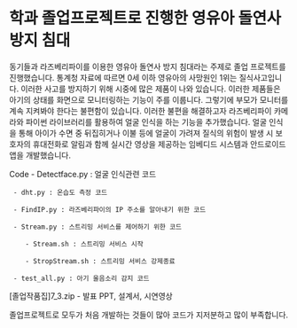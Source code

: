 # 학과 졸업프로젝트로 진행한 영유아 돌연사 방지 침대

동기들과 라즈베리파이를 이용한 영유아 돌연사 방지 침대라는 주제로 졸업 프로젝트를 진행했습니다. 통계청 자료에 따르면 0세 이하 영유아의 사망원인 1위는 질식사고입니다. 이러한 사고를 방지하기 위해 시중에 많은 제품이 나와 있습니다. 이러한 제품들은 아기의 상태를 화면으로 모니터링하는 기능이 주를 이룹니다. 그렇기에 부모가 모니터를 계속 지켜봐야 한다는 불편함이 있습니다. 이러한 불편을 해결하고자 라즈베리파이 카메라와 파이썬 라이브러리를 활용하여 얼굴 인식을 하는 기능을 추가했습니다. 얼굴 인식을 통해 아이가 수면 중 뒤집히거나 이불 등에 얼굴이 가려져 질식의 위험이 발생 시 보호자의 휴대전화로 알림과 함께 실시간 영상을 제공하는 임베디드 시스템과 안드로이드 앱을 개발했습니다.

Code - Detectface.py : 얼굴 인식관련 코드

     - dht.py : 온습도 측정 코드
     
     - FindIP.py : 라즈베리파이의 IP 주소를 알아내기 위한 코드
     
     - Stream.py : 스트리밍 서비스를 제어하기 위한 코드
     
        - Stream.sh : 스트리밍 서비스 시작
        
        - StropStream.sh : 스트리밍 서비스 강제종료
        
     - test_all.py : 아기 울음소리 감지 코드

[졸업작품집]7_3.zip - 발표 PPT, 설계서, 시연영상

졸업프로젝트로 모두가 처음 개발하는 것들이 많아 코드가 지저분하고 많이 부족합니다. 
